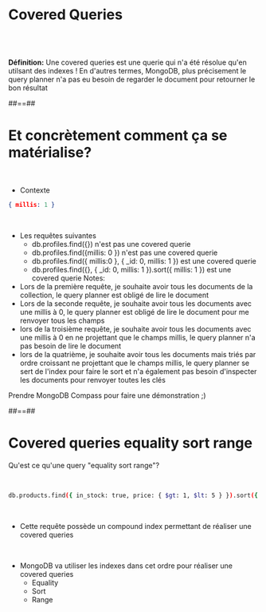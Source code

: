 <!-- .slide"-->
# Covered Queries
<br><br><br>
<b>Définition:</b> Une covered queries est une querie qui n'a été résolue qu'en utilsant des indexes ! 
  En d'autres termes, MongoDB, plus précisement le query planner n'a pas eu besoin de regarder le document pour retourner le bon résultat

##==##

<!-- .slide: class="with-code inconsolata""-->
# Et concrètement comment ça se matérialise?
<br>

- Contexte
```json
{ millis: 1 }
```
<!-- .element: class="big-code" -->
<br>

- Les requêtes suivantes
    - db.profiles.find({}) <span class="important"> n'est pas une covered querie</span>
    - db.profiles.find({millis: 0 }) <span class="important"> n'est pas une covered querie</span>
    - db.profiles.find({ millis:0 }, { _id: 0, millis: 1 }) <span class="important"> est une covered querie</span>
    - db.profiles.find({}, { _id: 0, millis: 1 }).sort({ millis: 1 }) <span class="important"> est une covered querie</span>
Notes: 
- Lors de la première requête, je souhaite avoir tous les documents de la collection, le query planner est obligé de lire le document
- Lors de la seconde requête, je souhaite avoir tous les documents avec une millis à 0, le query planner est obligé de lire le document pour me renvoyer tous les champs
- lors de la troisième requête, je souhaite avoir tous les documents avec une millis à 0 en ne projettant que le champs millis, le query planner n'a pas besoin de lire le document
- lors de la quatrième, je souhaite avoir tous les documents mais triés par ordre croissant ne projettant que le champs millis, le query planner se sert de l'index pour faire le sort et n'a également pas besoin d'inspecter les documents pour renvoyer toutes les clés

Prendre MongoDB Compass pour faire une démonstration ;)

##==##

<!-- .slide: class="with-code inconsolata"-->
# Covered queries equality sort range

Qu'est ce qu'une query "equality sort range"?
<!-- .element: class="bold center" -->

<br>

```bash
db.products.find({ in_stock: true, price: { $gt: 1, $lt: 5 } }).sort({ name: 1 })
```
<!-- .element: class="big-code"-->
<br>

- Cette requête possède un compound index permettant de réaliser une covered queries
<br>

- MongoDB va utiliser les indexes dans cet ordre pour réaliser une covered queries
    - Equality
    - Sort
    - Range


